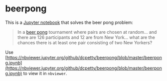 # beerpong

This is a [Jupyter notebook](https://jupyter.org/) that solves the beer pong problem:

> In a [beer pong](https://en.wikipedia.org/wiki/Beer_pong) tournament where pairs are chosen at random... and there are 126 participants and 12 are from New York... what are the chances there is at least one pair consisting of two New Yorkers?

Use [https://nbviewer.jupyter.org/github/dcpetty/beerpong/blob/master/beerpong.ipynb](https://nbviewer.jupyter.org/github/dcpetty/beerpong/blob/master/beerpong.ipynb) to view it in `nbviewer`.
